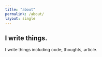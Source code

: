 ```yaml
---
title: "about"
permalink: /about/
layout: single
---
```


## I write things.

I write things including code, thoughts, article.

